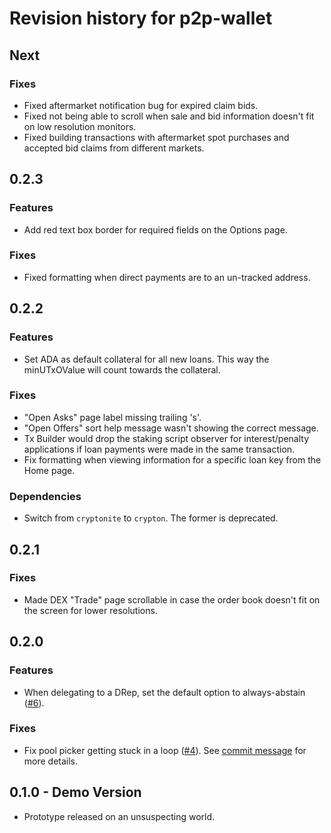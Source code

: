 # Revision history for p2p-wallet

## Next

### Fixes
* Fixed aftermarket notification bug for expired claim bids.
* Fixed not being able to scroll when sale and bid information doesn't fit on low resolution
monitors.
* Fixed building transactions with aftermarket spot purchases and accepted bid claims from different
markets.

## 0.2.3

### Features
* Add red text box border for required fields on the Options page.

### Fixes
* Fixed formatting when direct payments are to an un-tracked address.

## 0.2.2

### Features
* Set ADA as default collateral for all new loans. This way the minUTxOValue will count towards the
collateral.

### Fixes
* "Open Asks" page label missing trailing 's'.
* "Open Offers" sort help message wasn't showing the correct message.
* Tx Builder would drop the staking script observer for interest/penalty applications if loan
payments were made in the same transaction.
* Fix formatting when viewing information for a specific loan key from the Home page.

### Dependencies
* Switch from `cryptonite` to `crypton`. The former is deprecated.

## 0.2.1

### Fixes
* Made DEX "Trade" page scrollable in case the order book doesn't fit on the screen for lower
resolutions.

## 0.2.0

### Features
* When delegating to a DRep, set the default option to always-abstain ([#6](https://github.com/fallen-icarus/p2p-wallet/issues/6)).

### Fixes
* Fix pool picker getting stuck in a loop ([#4](https://github.com/fallen-icarus/p2p-wallet/issues/4)).
See [commit message](https://github.com/fallen-icarus/p2p-wallet/commit/5128e28ff2d29528193ef0de91874940c078a302) for more details.

## 0.1.0 - Demo Version

* Prototype released on an unsuspecting world.
